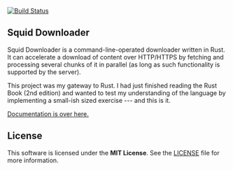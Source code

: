 [![Build Status](https://travis-ci.org/rharel/rust-squid-downloader.svg?branch=master)](https://travis-ci.org/rharel/rust-squid-downloader)

## Squid Downloader

Squid Downloader is a command-line-operated downloader written in Rust. It can accelerate a download of content over HTTP/HTTPS by fetching and processing several chunks of it in parallel (as long as such functionality is supported by the server).

This project was my gateway to Rust. I had just finished reading the Rust Book (2nd edition) and wanted to test my understanding of the language by implementing a small-ish sized exercise --- and this is it.
 
 [Documentation is over here.](https://rharel.github.io/rust-squid-downloader/)
 
## License

This software is licensed under the **MIT License**. See the [LICENSE](LICENSE.txt) file for more information.
